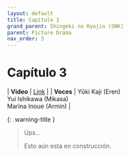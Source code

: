```yaml
---
layout: default
title: Capítulo 3
grand_parent: Shingeki no Kyojin (SNK)
parent: Picture Drama
nav_order: 3
---
```


# Capítulo 3

| **Video** | [Link](https://www.youtube.com/watch?v=7zbh2MVu00c) |
| **Voces** | <span class="d-inline-block text-red-300">Yūki Kaji (Eren)</span> <br> <span class="d-inline-block text-purple-300">Yui Ishikawa (Mikasa)</span> <br> <span class="d-inline-block text-lime">Marina Inoue (Armin)</span> |

{: .warning-title }
> Ups…
>
> Esto aún está en construcción.